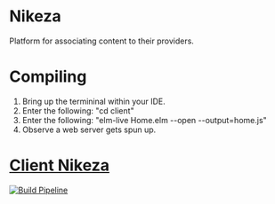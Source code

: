 # Nikeza

Platform for associating content to their providers.

# Compiling
1. Bring up the termininal within your IDE.
2. Enter the following: "cd client"
3. Enter the following: "elm-live Home.elm --open --output=home.js"
4. Observe a web server gets spun up.

# [Client Nikeza](https://github.com/Lambda-Cartel/Nikeza/tree/master/Client)

<a href="https://lambdacartel.visualstudio.com/Nikeza/_build">
<img src="https://lambdacartel.visualstudio.com/_apis/public/build/definitions/b1ffd400-fa75-4529-a3a9-dadf020b2150/1/badge" 
  alt="Build Pipeline"/>
</a>
